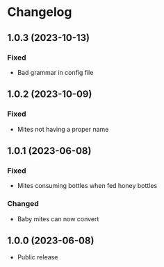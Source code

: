 # Changelog

## 1.0.3 (2023-10-13)

### Fixed

- Bad grammar in config file

## 1.0.2 (2023-10-09)

### Fixed

- Mites not having a proper name

## 1.0.1 (2023-06-08)

### Fixed

- Mites consuming bottles when fed honey bottles

### Changed

- Baby mites can now convert

## 1.0.0 (2023-06-08)

- Public release
